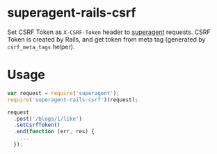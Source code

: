 # superagent-rails-csrf

Set CSRF Token as `X-CSRF-Token` header to [superagent](https://github.com/visionmedia/superagent) requests.
CSRF Token is created by Rails, and get token from meta tag (generated by `csrf_meta_tags` helper).

# Usage

```javascript
var request = require('superagent');
require('superagent-rails-csrf')(request);

request
  .post('/blogs/1/like')
  .setCsrfToken()
  .end(function (err, res) {
    ...
  });
```
